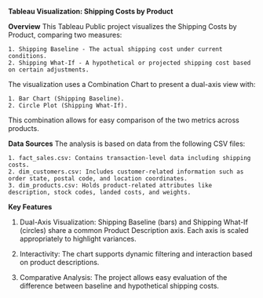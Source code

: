 **Tableau Visualization: Shipping Costs by Product**

**Overview**
This Tableau Public project visualizes the Shipping Costs by Product, comparing two measures:

    1. Shipping Baseline - The actual shipping cost under current conditions.
    2. Shipping What-If - A hypothetical or projected shipping cost based on certain adjustments.

The visualization uses a Combination Chart to present a dual-axis view with:

    1. Bar Chart (Shipping Baseline).
    2. Circle Plot (Shipping What-If).

This combination allows for easy comparison of the two metrics across products.

**Data Sources**
The analysis is based on data from the following CSV files:

    1. fact_sales.csv: Contains transaction-level data including shipping costs.
    2. dim_customers.csv: Includes customer-related information such as order state, postal code, and location coordinates.
    3. dim_products.csv: Holds product-related attributes like description, stock codes, landed costs, and weights.

**Key Features**
1. Dual-Axis Visualization:
    Shipping Baseline (bars) and Shipping What-If (circles) share a common Product Description axis.
    Each axis is scaled appropriately to highlight variances.

2. Interactivity:
    The chart supports dynamic filtering and interaction based on product descriptions.

3. Comparative Analysis:
    The project allows easy evaluation of the difference between baseline and hypothetical shipping costs.
